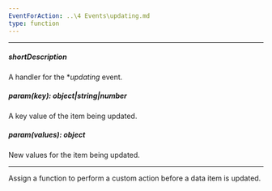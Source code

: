 ```yaml
---
EventForAction: ..\4 Events\updating.md
type: function
---
```

---
##### shortDescription
A handler for the **updating* event.

##### param(key): object|string|number
A key value of the item being updated.

##### param(values): object
New values for the item being updated.

---
Assign a function to perform a custom action before a data item is updated.
